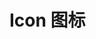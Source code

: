 # Icon 图标
<code hidden src="./demos/demo.tsx" >

## 介绍
语义化的矢量图形(SVG)
## 使用
直接引入你所需要的图标即可 无需在安装其他包：
```tsx
import { AuntIconActivity } from "aunt";
```
> 主流的构建工具会自动做 Tree-Shaking，所以最终被打包进来的只有你用到的那些图标，不必担心包体积问题。
>

<code src="./demos/demo-all.tsx" inline >

### 图标颜色
Icon 的 color 属性用来设置图标的颜色。
<code src="./demos/demo-color.tsx" >

### 图标旋转
Icon 的 spin 属性用来设置图标旋转，默认单位为 false。
<code src="./demos/demo-spin.tsx" >


### 图标旋转角度
Icon 的 rotate 属性用来设置图标旋转的角度。
<code src="./demos/demo-rotate.tsx" >

## 参数
| 参数 | 说明 |  类型 |默认值 |
| ---- | ---- | ---- | ------ |
| color| 修改svg的颜色 |       `string`    |`inherit`   |
| size | 图标大小，如  20px 2em |  `number \| string` |`inherit` |
| spin | 是否开启旋转动画 | `boolean` |`false` | 
| rotate | 图标旋转角度 |  `number` |`-` |

## 事件
| 事件名 | 说明 |  类型 |默认值 |
| ---- | ---- | ---- | ------ |
|onClick|点击图标时触发|  `() => void` |`-` |
